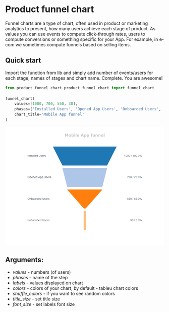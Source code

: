 # Product funnel chart
Funnel charts are a type of chart, often used in product or marketing analytics to present, how many users achieve each stage of product.
As values you can use events to compute click-through rates, users to compute conversions or something specific for your App. For example, in e-com we sometimes compute funnels based on selling items.

## Quick start
Import the function from lib and simply add number of events/users for each stage, names of stages and chart name. Complete. You are awesome! 
```python
from product_funnel_chart.product_funnel_chart import funnel_chart

funnel_chart(
    values=[1000, 700, 550, 30], 
    phases=['Installed Users', 'Opened App Users', 'Onboarded Users', 'Subscribed Users'], 
    chart_title='Mobile App funnel'
)
```
![](images/mobile_app_funnel.png)

## Arguments:
- *values* - numbers (of users)
- *phases* - name of the step
- *labels* - values displayed on chart
- *colors* - colors of your chart, by default - tableu chart colors
- *shuffle_colors* - if you want to see random colors
- *title_size* - set title size
- *font_size* - set labels font size

